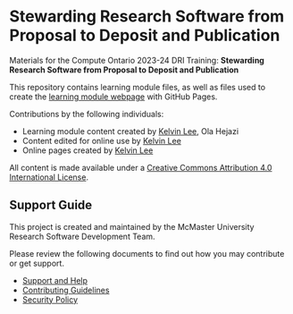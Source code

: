 # Stewarding Research Software from Proposal to Deposit and Publication

Materials for the Compute Ontario 2023-24 DRI Training: **Stewarding Research Software from Proposal to Deposit and Publication** 

This repository contains learning module files, as well as files used to create the [learning module webpage](https://mcmasterrs.github.io/lm_CO2024-DRI-Training-Materials
) with GitHub Pages.  

Contributions by the following individuals: 
- Learning module content created by [Kelvin Lee](https://orcid.org/0009-0000-7340-3204), Ola Hejazi
- Content edited for online use by [Kelvin Lee](https://orcid.org/0009-0000-7340-3204) 
- Online pages created by [Kelvin Lee](https://orcid.org/0009-0000-7340-3204) 

All content is made available under a [Creative Commons Attribution 4.0 International License](https://creativecommons.org/licenses/by/4.0/).  

## Support Guide

This project is created and maintained by the McMaster University Research Software Development Team.  

Please review the following documents to find out how you may contribute or get support.  
- [Support and Help](https://github.com/McMasterRS/.github/blob/main/SUPPORT.md)
- [Contributing Guidelines](https://github.com/McMasterRS/.github/blob/main/CONTRIBUTING.md)
- [Security Policy](https://github.com/McMasterRS/.github/blob/main/SECURITY.md)
